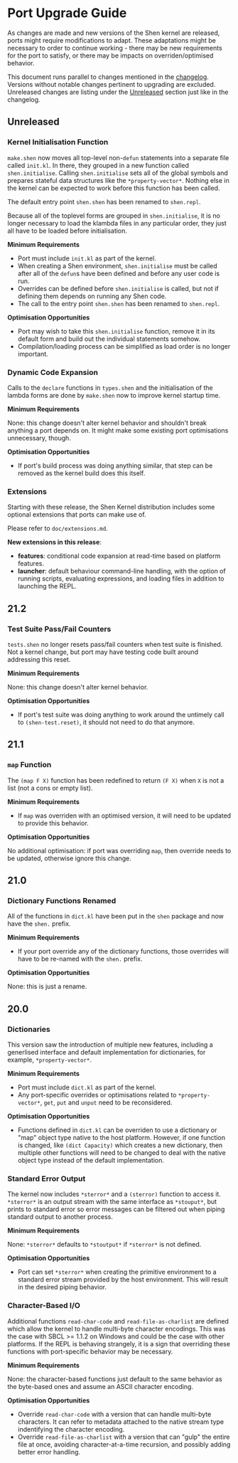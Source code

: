 # Port Upgrade Guide

As changes are made and new versions of the Shen kernel are released, ports might require modifications to adapt. These adaptations might be necessary to order to continue working - there may be new requirements for the port to satisfy, or there may be impacts on overriden/optimised behavior.

This document runs parallel to changes mentioned in the [changelog](../CHANGELOG.md). Versions without notable changes pertinent to upgrading are excluded. Unreleased changes are listing under the [Unreleased](#unreleased) section just like in the changelog.

## Unreleased

### Kernel Initialisation Function

`make.shen` now moves all top-level non-`defun` statements into a separate file called `init.kl`. In there, they grouped in a new function called `shen.initialise`. Calling `shen.initialise` sets all of the global symbols and prepares stateful data structures like the `*property-vector*`. Nothing else in the kernel can be expected to work before this function has been called.

The default entry point `shen.shen` has been renamed to `shen.repl`.

Because all of the toplevel forms are grouped in `shen.initialise`, it is no longer necessary to load the klambda files in any particular order, they just all have to be loaded before initialisation.

**Minimum Requirements**

  - Port must include `init.kl` as part of the kernel.
  - When creating a Shen environment, `shen.initialise` must be called after all of the `defun`s have been defined and before any user code is run.
  - Overrides can be defined before `shen.initialise` is called, but not if defining them depends on running any Shen code.
  - The call to the entry point `shen.shen` has been renamed to `shen.repl`.

**Optimisation Opportunities**

  - Port may wish to take this `shen.initialise` function, remove it in its default form and build out the individual statements somehow.
  - Compilation/loading process can be simplified as load order is no longer important.

### Dynamic Code Expansion

Calls to the `declare` functions in `types.shen` and the initialisation of the lambda forms are done by `make.shen` now to improve kernel startup time.

**Minimum Requirements**

None: this change doesn't alter kernel behavior and shouldn't break anything a port depends on. It might make some existing port optimisations unnecessary, though.

**Optimisation Opportunities**

  - If port's build process was doing anything similar, that step can be removed as the kernel build does this itself.

### Extensions

Starting with these release, the Shen Kernel distribution includes some optional extensions that ports can make use of.

Please refer to `doc/extensions.md`.

**New extensions in this release**:

  - **features**: conditional code expansion at read-time based on platform features.
  - **launcher**: default behaviour command-line handling, with the option of running scripts, evaluating expressions, and loading files in addition to launching the REPL.

## 21.2

### Test Suite Pass/Fail Counters

`tests.shen` no longer resets pass/fail counters when test suite is finished. Not a kernel change, but port may have testing code built around addressing this reset.

**Minimum Requirements**

None: this change doesn't alter kernel behavior.

**Optimisation Opportunities**

  - If port's test suite was doing anything to work around the untimely call to `(shen-test.reset)`, it should not need to do that anymore.

## 21.1

### `map` Function

The `(map F X)` function has been redefined to return `(F X)` when `X` is not a list (not a cons or empty list).

**Minimum Requirements**

  - If `map` was overriden with an optimised version, it will need to be updated to provide this behavior.

**Optimisation Opportunities**

No additional optimisation: if port was overriding `map`, then override needs to be updated, otherwise ignore this change.

## 21.0

### Dictionary Functions Renamed

All of the functions in `dict.kl` have been put in the `shen` package and now have the `shen.` prefix.

**Minimum Requirements**

  - If your port override any of the dictionary functions, those overrides will have to be re-named with the `shen.` prefix.

**Optimisation Opportunities**

None: this is just a rename.

## 20.0

### Dictionaries

This version saw the introduction of multiple new features, including a generlised interface and default implementation for dictionaries, for example, `*property-vector*`.

**Minimum Requirements**

  - Port must include `dict.kl` as part of the kernel.
  - Any port-specific overrides or optimisations related to `*property-vector*`, `get`, `put` and `unput` need to be reconsidered.

**Optimisation Opportunities**

  - Functions defined in `dict.kl` can be overriden to use a dictionary or "map" object type native to the host platform. However, if one function is changed, like `(dict Capacity)` which creates a new dictionary, then multiple other functions will need to be changed to deal with the native object type instead of the default implementation.

### Standard Error Output

The kernel now includes `*sterror*` and a `(sterror)` function to access it. `*sterror*` is an output stream with the same interface as `*stouput*`, but prints to standard error so error messages can be filtered out when piping standard output to another process.

**Minimum Requirements**

None: `*sterror*` defaults to `*stoutput*` if `*sterror*` is not defined.

**Optimisation Opportunities**

  - Port can set `*sterror*` when creating the primitive environment to a standard error stream provided by the host environment. This will result in the desired piping behavior.

### Character-Based I/O

Additional functions `read-char-code` and `read-file-as-charlist` are defined which allow the kernel to handle multi-byte character encodings. This was the case with SBCL >= 1.1.2 on Windows and could be the case with other platforms. If the REPL is behaving strangely, it is a sign that overriding these functions with port-specific behavior may be necessary.

**Minimum Requirements**

None: the character-based functions just default to the same behavior as the byte-based ones and assume an ASCII character encoding.

**Optimisation Opportunities**

  - Override `read-char-code` with a version that can handle multi-byte characters. It can refer to metadata attached to the native stream type indentifying the character encoding.
  - Override `read-file-as-charlist` with a version that can "gulp" the entire file at once, avoiding character-at-a-time recursion, and possibly adding better error handling.
